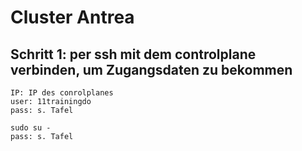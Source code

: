 # Cluster Antrea

## Schritt 1: per ssh mit dem controlplane verbinden, um Zugangsdaten zu bekommen 

```
IP: IP des conrolplanes
user: 11trainingdo
pass: s. Tafel

sudo su -
pass: s. Tafel

```
